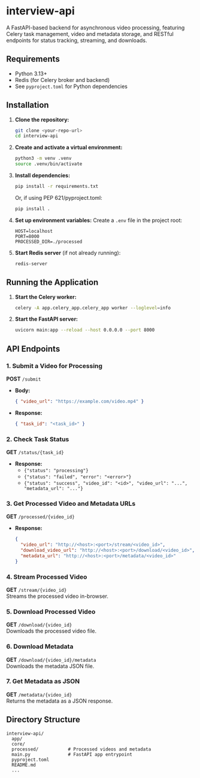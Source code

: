 # interview-api

A FastAPI-based backend for asynchronous video processing, featuring Celery task management, video and metadata storage, and RESTful endpoints for status tracking, streaming, and downloads.

## Requirements

- Python 3.13+
- Redis (for Celery broker and backend)
- See `pyproject.toml` for Python dependencies

## Installation

1. **Clone the repository:**
   ```bash
   git clone <your-repo-url>
   cd interview-api
   ```

2. **Create and activate a virtual environment:**
   ```bash
   python3 -m venv .venv
   source .venv/bin/activate
   ```

3. **Install dependencies:**
   ```bash
   pip install -r requirements.txt
   ```
   Or, if using PEP 621/pyproject.toml:
   ```bash
   pip install .
   ```

4. **Set up environment variables:**
   Create a `.env` file in the project root:
   ```
   HOST=localhost
   PORT=8000
   PROCESSED_DIR=./processed
   ```

5. **Start Redis server** (if not already running):
   ```bash
   redis-server
   ```

## Running the Application

1. **Start the Celery worker:**
   ```bash
   celery -A app.celery_app.celery_app worker --loglevel=info
   ```

2. **Start the FastAPI server:**
   ```bash
   uvicorn main:app --reload --host 0.0.0.0 --port 8000
   ```

## API Endpoints

### 1. Submit a Video for Processing

**POST** `/submit`

- **Body:**  
  ```json
  { "video_url": "https://example.com/video.mp4" }
  ```
- **Response:**  
  ```json
  { "task_id": "<task_id>" }
  ```

### 2. Check Task Status

**GET** `/status/{task_id}`

- **Response:**  
  - `{"status": "processing"}`
  - `{"status": "failed", "error": "<error>"}`  
  - `{"status": "success", "video_id": "<id>", "video_url": "...", "metadata_url": "..."}`

### 3. Get Processed Video and Metadata URLs

**GET** `/processed/{video_id}`

- **Response:**  
  ```json
  {
    "video_url": "http://<host>:<port>/stream/<video_id>",
    "download_video_url": "http://<host>:<port>/download/<video_id>",
    "metadata_url": "http://<host>:<port>/metadata/<video_id>"
  }
  ```

### 4. Stream Processed Video

**GET** `/stream/{video_id}`  
Streams the processed video in-browser.

### 5. Download Processed Video

**GET** `/download/{video_id}`  
Downloads the processed video file.

### 6. Download Metadata

**GET** `/download/{video_id}/metadata`  
Downloads the metadata JSON file.

### 7. Get Metadata as JSON

**GET** `/metadata/{video_id}`  
Returns the metadata as a JSON response.

## Directory Structure

```
interview-api/
  app/
  core/
  processed/           # Processed videos and metadata
  main.py              # FastAPI app entrypoint
  pyproject.toml
  README.md
  ...
```
